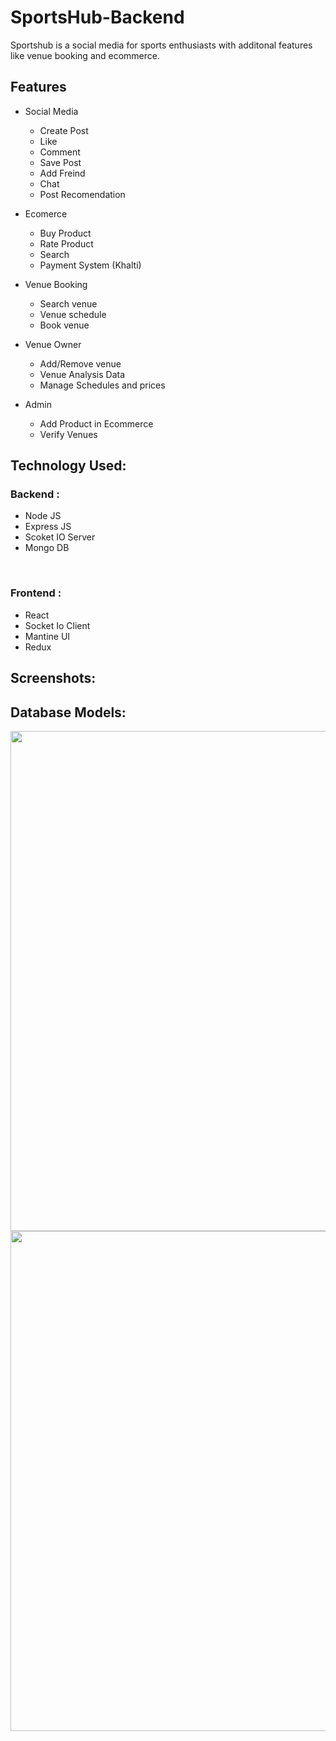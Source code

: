 # SportsHub-Backend

Sportshub is a social media for sports enthusiasts with additonal features like venue booking and ecommerce.

## Features

- Social Media
  - Create Post
  - Like
  - Comment
  - Save Post
  - Add Freind
  - Chat
  - Post Recomendation
  
- Ecomerce
  - Buy Product 
  - Rate Product 
  - Search 
  - Payment System (Khalti)
  
- Venue Booking
  - Search venue 
  - Venue schedule 
  - Book venue
  
- Venue Owner
  - Add/Remove venue
  - Venue Analysis Data
  - Manage Schedules and prices
  
- Admin
  - Add Product in Ecommerce
  - Verify Venues
  
  

## Technology Used:
### Backend :
- Node JS
- Express JS
- Scoket IO Server
- Mongo DB
<br>

### Frontend :
- React
- Socket Io Client
- Mantine UI
- Redux



## Screenshots:


## Database Models:
<img src="https://github.com/ramanic/Sportshub-MERN/raw/main/ss/ss1.png" width="800px"></img>
<img src="https://github.com/ramanic/Sportshub-MERN/raw/main/ss/ss2.jpg" width="800px"></img>
